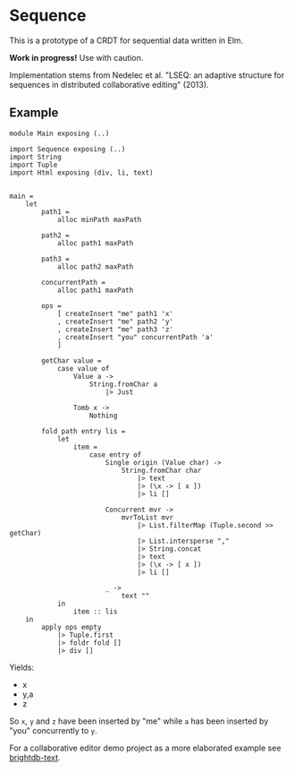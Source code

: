 # Sequence

This is a prototype of a CRDT for sequential data written in Elm.

**Work in progress!** Use with caution.

Implementation stems from Nedelec et al. "LSEQ: an adaptive structure for sequences in distributed collaborative editing" (2013).

## Example

```
module Main exposing (..)

import Sequence exposing (..)
import String
import Tuple
import Html exposing (div, li, text)


main =
    let
        path1 =
            alloc minPath maxPath

        path2 =
            alloc path1 maxPath

        path3 =
            alloc path2 maxPath

        concurrentPath =
            alloc path1 maxPath

        ops =
            [ createInsert "me" path1 'x'
            , createInsert "me" path2 'y'
            , createInsert "me" path3 'z'
            , createInsert "you" concurrentPath 'a'
            ]

        getChar value =
            case value of
                Value a ->
                    String.fromChar a
                        |> Just

                Tomb x ->
                    Nothing

        fold path entry lis =
            let
                item =
                    case entry of
                        Single origin (Value char) ->
                            String.fromChar char
                                |> text
                                |> (\x -> [ x ])
                                |> li []

                        Concurrent mvr ->
                            mvrToList mvr
                                |> List.filterMap (Tuple.second >> getChar)
                                |> List.intersperse ","
                                |> String.concat
                                |> text
                                |> (\x -> [ x ])
                                |> li []

                        _ ->
                            text ""
            in
                item :: lis
    in
        apply ops empty
            |> Tuple.first
            |> foldr fold []
            |> div []
```

Yields:

* x
* y,a
* z

So `x`, `y` and `z` have been inserted by "me" while `a` has been inserted by "you" concurrently to `y`.

For a collaborative editor demo project as a more elaborated example see [brightdb-text](https://github.com/brightdb/brightdb-text).
